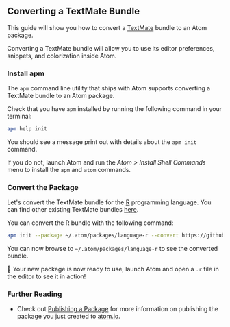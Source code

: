 ## Converting a TextMate Bundle

This guide will show you how to convert a [TextMate][TextMate] bundle to an
Atom package.

Converting a TextMate bundle will allow you to use its editor preferences,
snippets, and colorization inside Atom.

### Install apm

The `apm` command line utility that ships with Atom supports converting
a TextMate bundle to an Atom package.

Check that you have `apm` installed by running the following command in your
terminal:

```sh
apm help init
```

You should see a message print out with details about the `apm init` command.

If you do not, launch Atom and run the _Atom > Install Shell Commands_ menu
to install the `apm` and `atom` commands.

### Convert the Package

Let's convert the TextMate bundle for the [R][R] programming language. You can find other existing TextMate bundles [here][TextMateOrg].

You can convert the R bundle with the following command:

```sh
apm init --package ~/.atom/packages/language-r --convert https://github.com/textmate/r.tmbundle
```

You can now browse to `~/.atom/packages/language-r` to see the converted bundle.

:tada: Your new package is now ready to use, launch Atom and open a `.r` file in
the editor to see it in action!

### Further Reading

* Check out [Publishing a Package](publishing-a-package.html) for more information
  on publishing the package you just created to [atom.io][atomio].

[atomio]: https://atom.io
[CSS]: http://en.wikipedia.org/wiki/Cascading_Style_Sheets
[LESS]: http://lesscss.org
[plist]: http://en.wikipedia.org/wiki/Property_list
[R]: http://en.wikipedia.org/wiki/R_(programming_language)
[TextMate]: http://macromates.com
[TextMateOrg]: https://github.com/textmate
